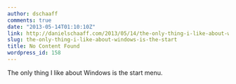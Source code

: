 ```yaml
---
author: dschaaff
comments: true
date: "2013-05-14T01:10:10Z"
link: http://danielschaaff.com/2013/05/14/the-only-thing-i-like-about-windows-is-the-start/
slug: the-only-thing-i-like-about-windows-is-the-start
title: No Content Found
wordpress_id: 158
---
```


The only thing I like about Windows is the start menu.
